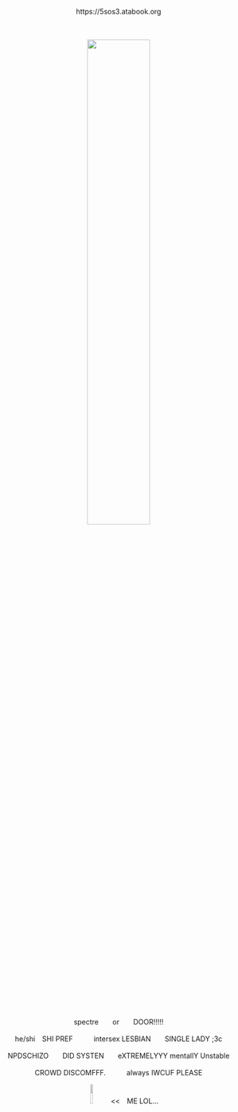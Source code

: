 <p align="center">
https://5sos3.atabook.org
</p>
　
<p align="center">
<img src="https://files.catbox.moe/p9g75n.png" width="50%" height="50%">

<p align="center">
spectre　　or　　DOOR!!!!!
<p align="center">
he/shi　SHI PREF　　　intersex LESBIAN　　SINGLE LADY ;3c
<p align="center">
NPDSCHIZO　　DID SYSTEN　　eXTREMELYYY mentallY Unstable
<p align="center">
CROWD DISCOMFFF.　　　always IWCUF PLEASE
   　　　　　　
<p align="center">
<img src="https://files.catbox.moe/mbg3sz.png" width="10%" height="10%">　<<　ME LOL...
</p>
